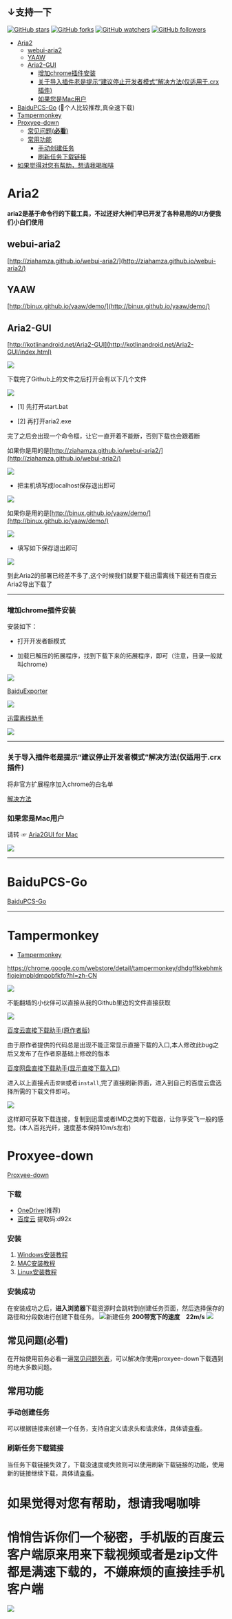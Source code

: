## ↓支持一下
[![GitHub stars](https://img.shields.io/github/stars/itgoyo/Aria2.svg?style=social&label=Star)](https://github.com/itgoyo/Aria2) [![GitHub forks](https://img.shields.io/github/forks/itgoyo/Aria2.svg?style=social&label=Fork)](https://github.com/itgoyo/Aria2/fork) [![GitHub watchers](https://img.shields.io/github/watchers/itgoyo/Aria2.svg?style=social&label=Watch)](https://github.com/itgoyo/Aria2) [![GitHub followers](https://img.shields.io/github/followers/itgoyo.svg?style=social&label=Follow)](https://github.com/itgoyo/Aria2)

* [Aria2](#aria2)
   * [webui-aria2](#webui-aria2)
   * [YAAW](#yaaw)
   * [Aria2-GUI](#aria2-gui)
      * [增加chrome插件安装](#增加chrome插件安装)
      * [关于导入插件老是提示“建议停止开发者模式”解决方法(仅适用于.crx插件)](#关于导入插件老是提示建议停止开发者模式解决方法仅适用于crx插件)
      * [如果您是Mac用户](#如果您是mac用户)
* [BaiduPCS-Go](#BaiduPCS-Go) (:rocket:个人比较推荐,真全速下载)
* [Tampermonkey](#tampermonkey)
* [Proxyee-down](#proxyee-down)
   * [常见问题(<strong>必看</strong>)](#常见问题必看)
   * [常用功能](#常用功能)
      * [手动创建任务](#手动创建任务)
      * [刷新任务下载链接](#刷新任务下载链接)
* [如果觉得对您有帮助，想请我喝咖啡](#如果觉得对您有帮助想请我喝咖啡)

# Aria2

**aria2是基于命令行的下载工具，不过还好大神们早已开发了各种易用的UI方便我们小白们使用**

## webui-aria2
[http://ziahamza.github.io/webui-aria2/](http://ziahamza.github.io/webui-aria2/)

## YAAW
[http://binux.github.io/yaaw/demo/](http://binux.github.io/yaaw/demo/)

## Aria2-GUI

[http://kotlinandroid.net/Aria2-GUI](http://kotlinandroid.net/Aria2-GUI/index.html)

![](http://omvbl46i3.bkt.clouddn.com/17-7-27/45078786.jpg?imageMogr2/thumbnail/700x)

下载完了Github上的文件之后打开会有以下几个文件

![](http://omvbl46i3.bkt.clouddn.com/17-6-14/38310448.jpg?imageMogr2/thumbnail/700x)

- [1] 先打开start.bat

- [2] 再打开aria2.exe

完了之后会出现一个命令框，让它一直开着不能断，否则下载也会跟着断

如果你是用的是[http://ziahamza.github.io/webui-aria2/](http://ziahamza.github.io/webui-aria2/)

![](http://omvbl46i3.bkt.clouddn.com/17-6-14/433684.jpg?imageMogr2/thumbnail/700x)

- 把主机填写成localhost保存退出即可

![](http://omvbl46i3.bkt.clouddn.com/17-6-14/29601690.jpg?imageMogr2/thumbnail/700x)

如果你是用的是[http://binux.github.io/yaaw/demo/](http://binux.github.io/yaaw/demo/)

![](http://omvbl46i3.bkt.clouddn.com/17-6-14/44923909.jpg?imageMogr2/thumbnail/700x)

- 填写如下保存退出即可

![](http://omvbl46i3.bkt.clouddn.com/17-6-14/41384931.jpg?imageMogr2/thumbnail/700x)

到此Aria2的部署已经差不多了,这个时候我们就要下载迅雷离线下载还有百度云Aria2导出下载了

-----
### 增加chrome插件安装

安装如下：

- 打开开发者额模式

- 加载已解压的拓展程序，找到下载下来的拓展程序，即可（注意，目录一般就叫chrome）

![](http://omvbl46i3.bkt.clouddn.com/17-6-14/63030311.jpg?imageMogr2/thumbnail/700x)

[BaiduExporter](https://github.com/acgotaku/BaiduExporter)

![](http://omvbl46i3.bkt.clouddn.com/17-6-14/25753714.jpg?imageMogr2/thumbnail/700x)


[迅雷离线助手](https://chrome.google.com/webstore/detail/thunderlixianassistant/eehlmkfpnagoieibahhcghphdbjcdmen?hl=zh-CN)

![](http://omvbl46i3.bkt.clouddn.com/17-6-14/97459289.jpg?imageMogr2/thumbnail/700x)

-------

### 关于导入插件老是提示“建议停止开发者模式”解决方法(仅适用于.crx插件)

将非官方扩展程序加入chrome的白名单

[解决方法](http://xclient.info/a/1ddd2a3a-d34b-b568-c0d0-c31a95f0b309.html?_=cf9dfad27682664c64044361f26166a5)

### 如果您是Mac用户

请转 ☞
[Aria2GUI for Mac](https://github.com/yangshun1029/aria2gui)

![](http://omvbl46i3.bkt.clouddn.com/17-6-14/17375181.jpg?imageMogr2/thumbnail/700x)

-----
# BaiduPCS-Go
[BaiduPCS-Go](https://github.com/iikira/BaiduPCS-Go)

-----

# Tampermonkey

- [Tampermonkey](https://chrome.google.com/webstore/detail/tampermonkey/dhdgffkkebhmkfjojejmpbldmpobfkfo?hl=zh-CN)

https://chrome.google.com/webstore/detail/tampermonkey/dhdgffkkebhmkfjojejmpbldmpobfkfo?hl=zh-CN

![](http://omvbl46i3.bkt.clouddn.com/e5a92d651ad22965999ca789d6b4b6f1.png?imageMogr2/thumbnail/700x)


不能翻墙的小伙伴可以直接从我的Github里边的文件直接获取

![](http://omvbl46i3.bkt.clouddn.com/b4fe76fbb6646a514010cfd9bc93d201.png?imageMogr2/thumbnail/700x)


[百度云直接下载助手(原作者版)](https://greasyfork.org/zh-CN/scripts/23635-%E7%99%BE%E5%BA%A6%E7%BD%91%E7%9B%98%E7%9B%B4%E6%8E%A5%E4%B8%8B%E8%BD%BD%E5%8A%A9%E6%89%8B)

由于原作者提供的代码总是出现不能正常显示直接下载的入口,本人修改此bug之后又发布了在作者原基础上修改的版本

[百度网盘直接下载助手(显示直接下载入口)](https://greasyfork.org/zh-CN/scripts/36549-%E7%99%BE%E5%BA%A6%E7%BD%91%E7%9B%98%E7%9B%B4%E6%8E%A5%E4%B8%8B%E8%BD%BD%E5%8A%A9%E6%89%8B-%E6%98%BE%E7%A4%BA%E7%9B%B4%E6%8E%A5%E4%B8%8B%E8%BD%BD%E5%85%A5%E5%8F%A3)

进入以上直接点击`安装`或者`install`,完了直接刷新界面，进入到自己的百度云盘选择所需的下载文件即可。

![](http://omvbl46i3.bkt.clouddn.com/f4684ca049c3e9144412a720b456a86e.png?imageMogr2/thumbnail/700x)

这样即可获取下载连接，复制到迅雷或者IMD之类的下载器，让你享受飞一般的感觉。(本人百兆光纤，速度基本保持10m/s左右)


# Proxyee-down
[Proxyee-down](https://github.com/monkeyWie/proxyee-down)
### 下载
- [OneDrive](https://imhx-my.sharepoint.com/:f:/g/personal/pd_imhx_onmicrosoft_com/EnPrybHS3rVFuy_HdcP7RLoBwhb0k5ayJdIzwjU0hCM9-A?e=he0oIz)(推荐)
- [百度云](https://pan.baidu.com/s/1fgBnWJ0gl6ZkneGkVDIEfQ) 提取码:d92x
### 安装
1. [Windows安装教程](https://github.com/monkeyWie/proxyee-down/blob/master/.guide/windows/read.md)
2. [MAC安装教程](https://github.com/monkeyWie/proxyee-down/blob/master/.guide/mac/read.md)
3. [Linux安装教程](https://github.com/monkeyWie/proxyee-down/blob/master/.guide/linux/read.md)
### 安装成功
在安装成功之后，**进入浏览器**下载资源时会跳转到创建任务页面，然后选择保存的路径和分段数进行创建下载任务。
![新建任务](https://github.com/monkeyWie/proxyee-down/raw/master/.guide/common/new-task.png)
**200带宽下的速度　22m/s**
![](http://omvbl46i3.bkt.clouddn.com/31a86ce4817182807062a9f1f717973d.png)
## 常见问题(**必看**)
在开始使用前务必看一遍[常见问题列表](https://github.com/monkeyWie/proxyee-down/blob/master/.guide/FAQ.md)，可以解决你使用proxyee-down下载遇到的绝大多数问题。
## 常用功能
### 手动创建任务
可以根据链接来创建一个任务，支持自定义请求头和请求体，具体请[查看](https://github.com/monkeyWie/proxyee-down/blob/master/.guide/common/create/read.md)。
### 刷新任务下载链接
当任务下载链接失效了，下载没速度或失败则可以使用刷新下载链接的功能，使用新的链接继续下载，具体请[查看](https://github.com/monkeyWie/proxyee-down/blob/master/.guide/common/refresh/read.md)。


# 如果觉得对您有帮助，想请我喝咖啡

# 悄悄告诉你们一个秘密，手机版的百度云客户端原来用来下载视频或者是zip文件都是满速下载的，不嫌麻烦的直接挂手机客户端

![](/wechat.jpg)
